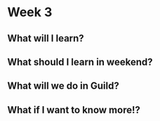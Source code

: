 # Week 3

## What will I learn?

## What should I learn in weekend?

## What will we do in Guild?

## What if I want to know more!?


